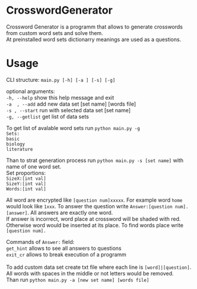 # CrosswordGenerator
Crossword Generator is a programm that allows to generate crosswords from custom word sets and solve them.<br/>
At preinstalled word sets dictionarry meanings are used as a questions. 
# Usage
CLI structure: `main.py [-h] [-a ] [-s] [-g]`

optional arguments:<br/>
  `-h, --help`     show this help message and exit<br/>
  `-a  , --add`    add new data set [set name] [words file]<br/>
  `-s , --start`     run with selected data set [set name]<br/>
  `-g, --getlist`  get list of data sets<br/>
  
To get list of avalable word sets run `python main.py -g`<br/>
`Sets:`<br/>
`basic`<br/>
`biology`<br/>
`literature`

Than to strat generation process run `python main.py -s [set name]` with name of one word set.<br/>
Set proportions:<br/>
`SizeX:[int val]`<br/>
`SizeY:[int val]`<br/>
`Words:[int val]`

All word are encrypted like `[question num]xxxxx`. For example word  `home` would look like `1xxx`.
To answer the question write `Answer:[question num].[answer]`. All answers are exactly one word.</br>
If answer is incorrect, word place at crossword will be shaded with red. Otherwise word would be inserted at its place.
To find words place write `[question num].`

Commands of `Answer:` field:<br/>
`get_hint` allows to see all answers to questions<br/>
`exit_cr` allows to break execution of a programm<br/><br/>
To add custom data set create txt file where each line is `[word]|[question]`. All words with spaces in the middle or not letters would be removed.<br/>
Than run `python main.py -a [new set name] [words file]`
